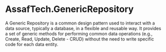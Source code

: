 # AssafTech.GenericRepository

A Generic Repository is a common design pattern used to interact with a data source, typically a database, in a flexible and reusable way. It provides a set of generic methods for performing common data operations (e.g., Create, Read, Update, Delete - CRUD) without the need to write specific code for each data entity.
